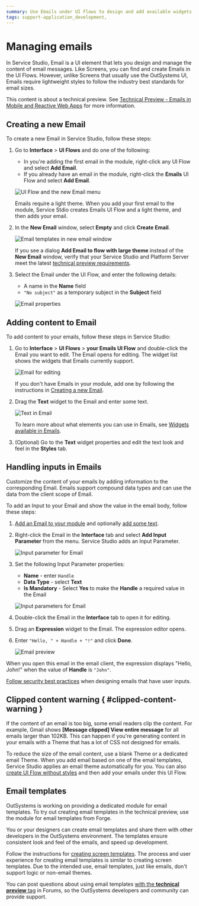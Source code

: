 ```yaml
---
summary: Use Emails under UI Flows to design and add available widgets. Add data to emails with the input parameters.
tags: support-application_development,
---
```


# Managing emails

In Service Studio, Email is a UI element that lets you design and manage the content of email messages. Like Screens, you can find and create Emails in the UI Flows. However, unlike Screens that usually use the OutSystems UI, Emails require lightweight styles to follow the industry best standards for email sizes.

<div class="info" markdown="1">

This content is about a technical preview. See [Technical Preview - Emails in Mobile and Reactive Web Apps](intro.md) for more information.

</div>

## Creating a new Email

To create a new Email in Service Studio, follow these steps:
 
1. Go to **Interface** > **UI Flows** and do one of the following:

    * In you're adding the first email in the module, right-click any UI Flow and select **Add Email**.
    * If you already have an email in the module, right-click the **Emails** UI Flow and select **Add Email**.

    ![UI Flow and the new Email menu](images/add-email-ui-flow-ss.png?width=410)

    <div class="info" markdown="1">

    Emails require a light theme. When you add your first email to the module, Service Stdio creates Emails UI Flow and a light theme, and then adds your email.

    </div>

1. In the **New Email** window, select **Empty** and click **Create Email**.

    ![Email templates in new email window](images/new-email-window-ss.png?width=700)

    If you see a dialog **Add Email to flow with large theme** instead of the **New Email** window, verify that your Service Studio and Platform Server meet the latest [technical preview requirements](intro.md#prerequisites). 

1. Select the Email under the UI Flow, and enter the following details:

    * A name in the **Name** field
    * `"No subject"` as a temporary subject in the **Subject** field

    ![Email properties](images/email-properties.png?width=310)

## Adding content to Email

To add content to your emails, follow these steps in Service Studio:

1. Go to **Interface** > **UI Flows** > **your Emails UI Flow** and double-click the Email you want to edit. The Email opens for editing. The widget list shows the widgets that Emails currently support.
    
    ![Email for editing](images/edit-email-open-ss.png?width=810)

    <div class="info" markdown="1">

    If you don't have Emails in your module, add one by following the instructions in [Creating a new Email](#creating-a-new-email).

    </div>

1. Drag the **Text** widget to the Email and enter some text.

    ![Text in Email](images/edit-email-add-text.png?width=810)

    <div class="info" markdown="1">

    To learn more about what elements you can use in Emails, see [Widgets available in Emails](widgets.md#widgets-available-in-emails). 

    </div>

1. (Optional) Go to the **Text** widget properties and edit the text look and feel in the **Styles** tab.

## Handling inputs in Emails

Customize the content of your emails by adding information to the corresponding Email. Emails support compound data types and can use the data from the client scope of Email.

To add an Input to your Email and show the value in the email body, follow these steps:

1. [Add an Email to your module](#creating-a-new-email) and optionally [add some text](#adding-content-to-email).

1. Right-click the Email in the **Interface** tab and select **Add Input Parameter** from the menu. Service Studio adds an Input Parameter.

    ![Input parameter for Email](images/adding-input-param-email-ss.png?width=380)

1. Set the following Input Parameter properties:

    * **Name** - enter `Handle`
    * **Data Type** - select **Text**
    * **Is Mandatory** - Select **Yes** to make the **Handle** a required value in the Email

    ![Input parameters for Email](images/inputs-for-emails-ss.png?width=350)

1. Double-click the Email in the **Interface** tab to open it for editing.

1. Drag an **Expression** widget to the Email. The expression editor opens.

1. Enter `"Hello, " + Handle + "!"` and click **Done**.

    ![Email preview](images/expression-preview-ss.png?width=700)


When you open this email in the email client, the expression displays "Hello, John!" when the value of **Handle** is `"John"`.


<div class="warning" markdown="1">

[Follow security best practices](https://success.outsystems.com/Documentation/Best_Practices/Security/Reactive_web_security_best_practices) when designing emails that have user inputs.

</div>

## Clipped content warning { #clipped-content-warning }

If the content of an email is too big, some email readers clip the content. For example, Gmail shows **[Message clipped] View entire message** for all emails larger than 102KB. This can happen if you're generating content in your emails with a Theme that has a lot of CSS not designed for emails.

To reduce the size of the email content, use a blank Theme or a dedicated email Theme. When you add email based on one of the email templates, Service Studio applies an email theme automatically for you. You can also [create UI Flow without styles](../../ui/navigation/ui-flow.md#creating-ui-flow-without-styles) and then add your emails under this UI Flow. 


## Email templates

<div class="info" markdown="1">

OutSystems is working on providing a dedicated module for email templates. To try out creating email templates in the technical preview, use the module for email templates from Forge.   

</div>

You or your designers can create email templates and share them with other developers in the OutSystems environment. The templates ensure consistent look and feel of the emails, and speed up development.

Follow the instructions for [creating screen templates](../ui/../../ui/screen-templates-create/intro.md). The process and user experience for creating email templates is similar to creating screen templates. Due to the intended use, email templates, just like emails, don't support logic or non-email themes.

You can post questions about using email templates [with the **technical preview** tag](https://www.outsystems.com/forums/tag/6875/technical-preview/) in Forums, so the OutSystems developers and community can provide support.